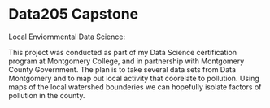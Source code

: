 # Data205 Capstone
Local Enviornmental Data Science:

This project was conducted as part of my Data Science certification program at Montgomery College, and in partnership with Montgomery County Government. The plan is to take several data sets from Data Montgomery and to map out local activity that coorelate to pollution. Using maps of the local watershed bounderies we can hopefully isolate factors of pollution in the county.
